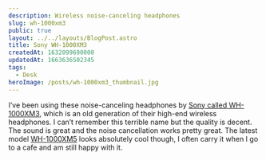 ```yaml
---
description: Wireless noise-canceling headphones
slug: wh-1000xm3
public: true
layout: ../../layouts/BlogPost.astro
title: Sony WH-1000XM3
createdAt: 1632099690000
updatedAt: 1663636502345
tags:
  - Desk
heroImage: /posts/wh-1000xm3_thumbnail.jpg
---
```



I’ve been using these noise-canceling headphones by [Sony called WH-1000XM3](https://amzn.to/3rbn7cO), which is an old generation of their high-end wireless headphones. I can’t remember this terrible name but the quality is decent. The sound is great and the noise cancellation works pretty great. The latest model [WH-1000XM5](https://amzn.to/3xckUSV) looks absolutely cool though, I often carry it when I go to a cafe and am still happy with it.
